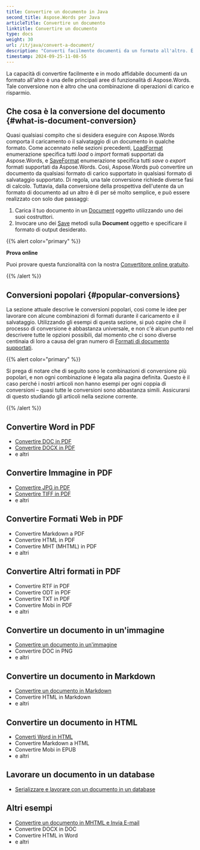 ```yaml
---
title: Convertire un documento in Java
second_title: Aspose.Words per Java
articleTitle: Convertire un documento
linktitle: Convertire un documento
type: docs
weight: 30
url: /it/java/convert-a-document/
description: "Converti facilmente documenti da un formato all'altro. È possibile lavorare con tutti i formati più popolari come Microsoft Word formati come DOCX o DOC, formati OpenDocument come ODT o OTT, formati web come HTML o XHTML, formati di testo come MarkDown o TXT, e altri utilizzando Java."
timestamp: 2024-09-25-11-08-55
---
```


La capacità di convertire facilmente e in modo affidabile documenti da un formato all'altro è una delle principali aree di funzionalità di Aspose.Words. Tale conversione non è altro che una combinazione di operazioni di carico e risparmio.

## Che cosa è la conversione del documento {#what-is-document-conversion}

Quasi qualsiasi compito che si desidera eseguire con Aspose.Words comporta il caricamento o il salvataggio di un documento in qualche formato. Come accennato nelle sezioni precedenti, [LoadFormat](https://reference.aspose.com/words/java/com.aspose.words/loadformat/) enumerazione specifica tutti *load* o *import* formati supportati da Aspose.Words, e [SaveFormat](https://reference.aspose.com/words/java/com.aspose.words/saveformat/) enumerazione specifica tutti *save* o *export* formati supportati da Aspose.Words. Così, Aspose.Words può convertire un documento da qualsiasi formato di carico supportato in qualsiasi formato di salvataggio supportato. Di regola, una tale conversione richiede diverse fasi di calcolo. Tuttavia, dalla conversione della prospettiva dell'utente da un formato di documento ad un altro è di per sé molto semplice, e può essere realizzato con solo due passaggi:

1. Carica il tuo documento in un [Document](https://reference.aspose.com/words/java/com.aspose.words/document/) oggetto utilizzando uno dei suoi costruttori.
1. Invocare uno dei [Save](https://reference.aspose.com/words/java/com.aspose.words/document/#save-java.lang.String-int) metodi sulla **Document** oggetto e specificare il formato di output desiderato.

{{% alert color="primary" %}}

**Prova online**

Puoi provare questa funzionalità con la nostra [Convertitore online gratuito](https://products.aspose.app/words/conversion).

{{% /alert %}}

## Conversioni popolari {#popular-conversions}

La sezione attuale descrive le conversioni popolari, così come le idee per lavorare con alcune combinazioni di formati durante il caricamento e il salvataggio. Utilizzando gli esempi di questa sezione, si può capire che il processo di conversione è abbastanza universale, e non c'è alcun punto nel descrivere tutte le opzioni possibili, dal momento che ci sono diverse centinaia di loro a causa del gran numero di [Formati di documento supportati](/words/it/java/supported-document-formats/).

{{% alert color="primary" %}}

Si prega di notare che di seguito sono le combinazioni di conversione più popolari, e non ogni combinazione è legata alla pagina definita. Questo è il caso perché i nostri articoli non hanno esempi per ogni coppia di conversioni – quasi tutte le conversioni sono abbastanza simili. Assicurarsi di questo studiando gli articoli nella sezione corrente.

{{% /alert %}}

<div class="row">
	<div class="col-md-6">
		<h2>Convertire Word in PDF</h2>
			<ul>
				<li><a href="/words/java/convert-a-document-to-pdf/#converting-doc-or-docx-to-pdf">Convertire DOC in PDF</a></li>
				<li><a href="/words/java/convert-a-document-to-pdf/#converting-doc-or-docx-to-pdf">Convertire DOCX in PDF</a></li>
				<li>e altri</li>
			</ul>
		<h2>Convertire Immagine in PDF</h2>
			<ul>
				<li><a href="/words/java/convert-a-document-to-pdf/#convert-an-image-to-pdf">Convertire JPG in PDF</a></li>
				<li><a href="/words/java/convert-a-document-to-pdf/#convert-an-image-to-pdf">Convertire TIFF in PDF</a></li>
				<li>e altri</li>
			</ul>
		<h2>Convertire Formati Web in PDF</h2>
			<ul>
				<li>Convertire Markdown a PDF</li>
				<li>Convertire HTML in PDF</li>
				<li>Convertire MHT (MHTML) in PDF</li>
				<li>e altri</li>
			</ul>
		<h2>Convertire Altri formati in PDF</h2>
			<ul>
				<li>Convertire RTF in PDF</li>
				<li>Convertire ODT in PDF</li>
				<li>Convertire TXT in PDF</li>
				<li>Convertire Mobi in PDF</li>
				<li>e altri</li>
			</ul>
	</div>
	<div class="col-md-6">
		<h2>Convertire un documento in un'immagine</h2>
			<ul>
				<li><a href="/words/it/java/convert-a-document-to-an-image/">Convertire un documento in un'immagine</a></li>
				<li>Convertire DOC in PNG</li>
				<li>e altri</li>
			</ul>
		<h2>Convertire un documento in Markdown</h2>
			<ul>
				<li><a href="/words/it/java/convert-a-document-to-markdown/">Convertire un documento in Markdown</a></li>
				<li>Convertire HTML in Markdown</li>
				<li>e altri</li>
			</ul>
		<h2>Convertire un documento in HTML</h2>
			<ul>
				<li><a href="/words/java/convert-a-document-to-html-mhtml-or-epub/#convert-a-document">Converti Word in HTML</a></li>
				<li>Convertire Markdown a HTML</li>
				<li>Convertire Mobi in EPUB</li>
				<li>e altri</li>
			</ul>
		<h2>Lavorare un documento in un database</h2>
			<ul>
				<li><a href="/words/it/java/serialize-and-work-with-a-document-in-a-database/">Serializzare e lavorare con un documento in un database</a></li>
			</ul>
		<h2>Altri esempi</h2>
			<ul>
				<li><a href="/words/it/java/convert-a-document-to-mhtml-and-send-it-by-email/">Convertire un documento in MHTML e Invia E-mail</a></li>
				<li>Convertire DOCX in DOC</li>
				<li>Convertire HTML in Word</li>
				<li>e altri</li>
			</ul>
	</div>
</div>
